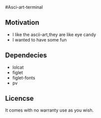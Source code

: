 #Asci-art-terminal

## Motivation
* I like the ascii-art,they are like eye candy
* I wanted to have some fun 

## Dependecies
* lolcat
* figlet
* figlet-fonts
* pv

## Licencse 
It comes with no warranty use as you wish.
